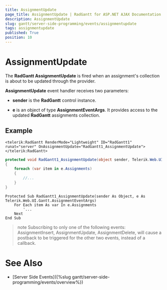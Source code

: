 ```yaml
---
title: AssignmentUpdate
page_title: AssignmentUpdate | RadGantt for ASP.NET AJAX Documentation
description: AssignmentUpdate
slug: gantt/server-side-programming/events/assignmentupdate
tags: assignmentupdate
published: True
position: 10
---
```


# AssignmentUpdate

The **RadGantt AssignmentUpdate** is fired when an assignment's collection is about to be updated through the provider.

**AssignmentUpdate** event handler receives two parameters:

* **sender** is the **RadGantt** control instance.

* **e** is an object of type **AssignmentEventArgs**. It provides access to the updated **RadGantt** assignments collection.

## Example

````ASP.NET
<telerik:RadGantt RenderMode="Lightweight" ID="RadGantt1" runat="server" OnAssignmentUpdate="RadGantt1_AssignmentUpdate"></telerik:RadGantt>
````

````C#
protected void RadGantt1_AssignmentUpdate(object sender, Telerik.Web.UI.Gantt.AssignmentEventArgs e)
{
    foreach (var item in e.Assignments)
    {
        //...
    }
}
````
````VB.NET
Protected Sub RadGantt1_AssignmentUpdate(sender As Object, e As Telerik.Web.UI.Gantt.AssignmentEventArgs)
    For Each item As var In e.Assignments
        '...
    Next
End Sub
````

>note Subscribing to only one of the following events: AssignmentInsert, AssignmentUpdate, AssignmentDelete, will cause a postback to be triggered for the other two events, instead of a callback.
>

# See Also

 * [Server Side Events]({%slug gantt/server-side-programming/events/overview%})
 
